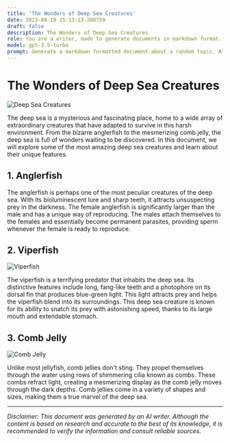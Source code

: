 ```yaml
---
title: 'The Wonders of Deep Sea Creatures'
date: 2023-08-19 15:13:13.208759
draft: false
description: The Wonders of Deep Sea Creatures
role: You are a writer, made to generate documents in markdown format. It is very important that all of the documents you generate are in valid markdown format.
model: gpt-3.5-turbo
prompt: Generate a markdown formatted document about a random topic. At the bottom, include a disclaimer explaining that the document was generated by you. The first line of the document should be the title. Make sure that the entire document is in proper markdown format, using a mix of various tags to make the document visually appealing.
---
```


# The Wonders of Deep Sea Creatures

![Deep Sea Creatures](https://images.unsplash.com/photo-1603472256544-681d4a5bf16d?ixlib=rb-1.2.1&auto=format&fit=crop&w=1350&q=80)

The deep sea is a mysterious and fascinating place, home to a wide array of extraordinary creatures that have adapted to survive in this harsh environment. From the bizarre anglerfish to the mesmerizing comb jelly, the deep sea is full of wonders waiting to be discovered. In this document, we will explore some of the most amazing deep sea creatures and learn about their unique features.

## 1. Anglerfish

The anglerfish is perhaps one of the most peculiar creatures of the deep sea. With its bioluminescent lure and sharp teeth, it attracts unsuspecting prey in the darkness. The female anglerfish is significantly larger than the male and has a unique way of reproducing. The males attach themselves to the females and essentially become permanent parasites, providing sperm whenever the female is ready to reproduce.

## 2. Viperfish

![Viperfish](https://images.unsplash.com/photo-1576654985975-830236a1e0ac?ixlib=rb-1.2.1&auto=format&fit=crop&w=1350&q=80)

The viperfish is a terrifying predator that inhabits the deep sea. Its distinctive features include long, fang-like teeth and a photophore on its dorsal fin that produces blue-green light. This light attracts prey and helps the viperfish blend into its surroundings. This deep sea creature is known for its ability to snatch its prey with astonishing speed, thanks to its large mouth and extendable stomach.

## 3. Comb Jelly

![Comb Jelly](https://images.unsplash.com/photo-1543325052-eb6add7180c9?ixlib=rb-1.2.1&auto=format&fit=crop&w=1350&q=80)

Unlike most jellyfish, comb jellies don't sting. They propel themselves through the water using rows of shimmering cilia known as combs. These combs refract light, creating a mesmerizing display as the comb jelly moves through the dark depths. Comb jellies come in a variety of shapes and sizes, making them a true marvel of the deep sea.

---

*Disclaimer: This document was generated by an AI writer. Although the content is based on research and accurate to the best of its knowledge, it is recommended to verify the information and consult reliable sources.*